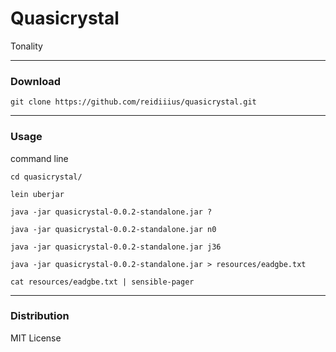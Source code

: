 # Quasicrystal
Tonality

---

### Download

    git clone https://github.com/reidiiius/quasicrystal.git

---

### Usage
command line

    cd quasicrystal/

    lein uberjar

    java -jar quasicrystal-0.0.2-standalone.jar ?

    java -jar quasicrystal-0.0.2-standalone.jar n0

    java -jar quasicrystal-0.0.2-standalone.jar j36

    java -jar quasicrystal-0.0.2-standalone.jar > resources/eadgbe.txt

    cat resources/eadgbe.txt | sensible-pager

---

### Distribution
MIT License

